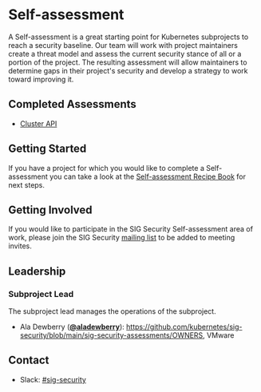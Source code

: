 # Self-assessment
A Self-assessment is a great starting point for Kubernetes subprojects to reach a security baseline. Our team 
will work with project maintainers create a threat model and assess the current security stance of all or a portion of 
the project. The resulting assessment will allow maintainers to determine gaps in their project's security and develop a
strategy to work toward improving it.

## Completed Assessments
- [Cluster API](https://github.com/kubernetes/sig-security/blob/1e6f14de2edae1662e2897a933071928515cc27c/sig-security-assessments/cluster-api/self-assessment.md)

## Getting Started
If you have a project for which you would like to complete a Self-assessment you can take a look at the 
[Self-assessment Recipe Book](https://github.com/kubernetes/sig-security/blob/main/sig-security-assessments/recipe-book.md)
for next steps.

## Getting Involved
If you would like to participate in the SIG Security Self-assessment area of work, please join the SIG Security
[mailing list](https://groups.google.com/forum/#!forum/kubernetes-sig-security) to be added to meeting invites.

## Leadership

### Subproject Lead
The subproject lead manages the operations of the subproject.

* Ala Dewberry (**[@aladewberry](https://github.com/aladewberry)**): https://github.com/kubernetes/sig-security/blob/main/sig-security-assessments/OWNERS, VMware

## Contact
- Slack: [#sig-security](https://kubernetes.slack.com/messages/sig-security)

